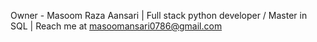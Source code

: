 Owner - Masoom Raza Aansari
| Full stack python developer / Master in SQL | 
Reach me at masoomansari0786@gmail.com
